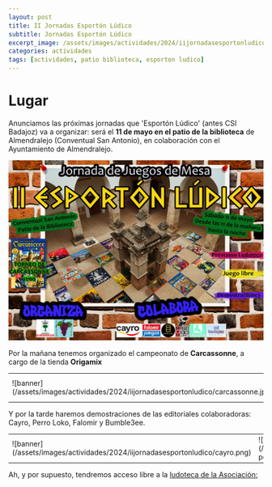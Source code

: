 ```yaml
---
layout: post
title: II Jornadas Esportón Lúdico
subtitle: Jornadas Esportón Lúdico
excerpt_image: /assets/images/actividades/2024/iijornadasesportonludico/cartel.jpg
categories: actividades
tags: [actividades, patio biblioteca, esporton ludico]
---
```


# Lugar

Anunciamos las próximas jornadas que 'Esportón Lúdico' (antes CSI Badajoz) va a organizar: será el <b>11 de mayo en el patio de la biblioteca</b> de Almendralejo (Conventual San Antonio), en colaboración con el Ayuntamiento de Almendralejo.

![banner](/assets/images/actividades/2024/iijornadasesportonludico/cartel.jpg)

Por la mañana tenemos organizado el campeonato de <b>Carcassonne</b>, a cargo de la tienda <b>Origamix</b>

<table>
<tr>
    <td>![banner](/assets/images/actividades/2024/iijornadasesportonludico/carcassonne.jpg)</td>
    <td>![banner](/assets/images/actividades/2024/iijornadasesportonludico/logo-origamix.jpg)</td>
</tr>
</table>

Y por la tarde haremos demostraciones de las editoriales colaboradoras: Cayro, Perro Loko, Falomir y Bumble3ee.

<table>
<tr>
    <td>![banner](/assets/images/actividades/2024/iijornadasesportonludico/cayro.png)</td>
    <td>![banner](/assets/images/actividades/2024/iijornadasesportonludico/logo-perroloko.png)</td>
    <td>![banner](/assets/images/actividades/2024/iijornadasesportonludico/logo-falomir-x2.png)</td>
    <td>![banner](/assets/images/actividades/2024/iijornadasesportonludico/logo-bumble3ee.png)</td>
</tr>
</table>

Ah, y por supuesto, tendremos acceso libre a la [ludoteca de la Asociación:](https://boardgamegeek.com/collection/user/AsociacionCSIBadajoz?rankobjecttype=subtype&rankobjectid=1&columns=title%7Cthumbnail%7Cversion%7Ccomment&geekranks=Board%20Game%20Rank&own=1&objecttype=thing&ff=1&subtype=boardgame)

